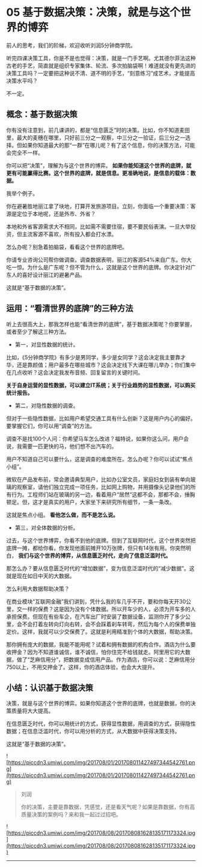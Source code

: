 # 05 基于数据决策：决策，就是与这个世界的博弈

前人的思考，我们的阶梯，欢迎收听刘润5分钟商学院。

听完四课决策工具，你是不是也觉得：决策，就是一门手艺啊。尤其德尔菲法这种古老的手艺，简直就是组织专家集体、轮流、多次拍脑袋啊！难道就没有更先进的决策工具吗？一定要把这种说不清、道不明的手艺，“刻意练习”成艺术，才能提高决策水平吗？

不一定。

## 概念：基于数据决策

你有没有注意到，前几课讲的，都是“信息匮乏”时的决策。比如，你不知道麦田里，最大的麦穗在哪里，只好前三分之一观察，中三分之一验证，后三分之一选择。但如果你知道最大的那“一群”在哪儿呢？有了这个信息，你的决策方法，可能会完全不一样。

你可以把“决策”，理解为与这个世界的博弈。 **如果你能知道这个世界的底牌，就更有可能赢得比赛。这个世界的底牌，就是信息。更准确地说，是信息的载体：数据。**

我举个例子。

你在避暑胜地丽江拿了块地，打算开发旅游项目。立刻，你面临一个重要决策：客源是定位于本地呢，还是外市、外省？

本地和外省客源需求大不相同，比如需不需要住宿，要不要民俗表演。一旦大举投资，但主流客源不喜欢，所有投入都会打水漂。

怎么办呢？别急着拍脑袋，看看这个世界的底牌吧。

你请专业咨询公司帮你做调查。调查数据表明，丽江的客源54%来自广东。你大吃一惊。为什么是广东呢？但不管为什么，这就是这个世界的底牌。你决定针对广东人的喜好设计丽江的避暑产品。

这就是“基于数据的决策”。

## 运用：“看清世界的底牌”的三种方法

听上去很高大上，那我怎样也能“看清世界的底牌”，基于数据决策呢？你要掌握，或者至少了解这三种方法。

* 第一，对显性数据的统计。

比如，《5分钟商学院》有多少是男同学，多少是女同学？这会决定我主要靠才华，还是靠颜值；用户最多在哪些城市？这会决定线下大课在哪儿举办；你们集中在几点收听？这会决定我发布音频、回复留言的关键时间。

 **关于自身运营的显性数据，可以建立IT系统；关于行业趋势的显性数据，可以购买统计报告。**

* 第二，对隐性数据的调查。

但对于一些隐性数据，比如用户希望交通工具有什么创新？这是用户内心的偏好。要掌握它们，你可以用“调查”的方法。

调查不是找100个人问：你希望马车怎么改进？福特说，如果你这么问，用户会说，我需要一匹更快的马，他们想不出汽车的。

用户不知道自己可以要什么，这是调查的难度所在。怎么办呢？你可以试试“焦点小组”。

微软在产品发布前，常会邀请典型用户，比如办公室文员，家庭妇女到装有单向玻璃的观察室，请他们独立完成一项任务，比如网上购物，并用摄像头记录他们的所有行为。工程师们站在玻璃的另一边，看着用户“居然”这都不会，那都不会，捶胸顿足。但，这才是真实的用户，大家坐下来研究所有细节，一条一条改。

这就是焦点小组。 **看他怎么做，而不是怎么说。**

* 第三，对全体数据的分析。

过去，与这个世界博弈，你看不到他的底牌。但到了互联网时代，这个世界突然把底牌一摊，都给你看。你发现他面前摊开10万张牌，但只有14张有用。你突然明白， **我们与这个世界的博弈，从信息匮乏时代，走向了信息泛滥时代。**

那怎么办？要从信息匮乏时代的“增加数据”，变为信息泛滥时代的“减少数据”。这就是现在如日中天的大数据。

怎么利用大数据帮助决策？

在商业模块“互联网金融”我们讲到，凭什么我的车几乎不开，要和你每天开30公里，交一样的保费？这是因为没有个体数据。所以开车少的人，必须为开车多的人承担保费。但现在有些车企，在汽车出厂时安装了数据设备，监测你开了多少公里，会不会打着左转向灯向右转，会不会踩着刹车转弯，然后为每个人的保费单独定价。这样，我就可以少交保费了。这就是利用精准到个体的大数据，帮助决策。

那你拥有庞大的数据，我能不能用呢？试着和拥有数据的机构合作。酒店为什么要收押金？因为不知道谁诚信，谁不诚信，怕你住完不给钱就走。阿里用它的大数据，做了“芝麻信用分”，把数据变成信用产品。作为酒店，你可以说：芝麻信用分750以上，不用交押金了。这样，你的酒店体验，也会大大提升。

## 小结：认识基于数据决策

决策，就是与这个世界的博弈。如果你知道这个世界的底牌，也就是数据，你的决策质量将大大提高。

在信息匮乏时代，你可以用统计的方式，获得显性数据，用调查的方式，获得隐性数据；在信息泛滥时代，你可以用分析的方式，从大数据中获得决策支持。

这就是“基于数据的决策”。

![https://piccdn3.umiwi.com/img/201708/01/201708011427497344542761.png](https://piccdn3.umiwi.com/img/201708/01/201708011427497344542761.png)

> 刘润
> 
> 你的决策，主要是靠数据，凭感觉，还是看天气呢？如果是靠数据，你有高质量决策的案例吗？来和我一起过过招吧。

![https://piccdn3.umiwi.com/img/201708/08/201708081628135171173324.jpg](https://piccdn3.umiwi.com/img/201708/08/201708081628135171173324.jpg)

---
